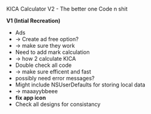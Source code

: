 KICA Calculator V2 - The better one
Code n shit

**V1 (Intial Recreation)**
- Ads 
- -> Create ad free option?
- -> make sure they work
- Need to add mark calculation
- -> how 2 calculate KICA
- Double check all code
- -> make sure efficent and fast
- possibly need error messages?
- Might include NSUserDefaults for storing local data
- -> maaayybbeee
- **fix app icon**
- Check all designs for consistancy
